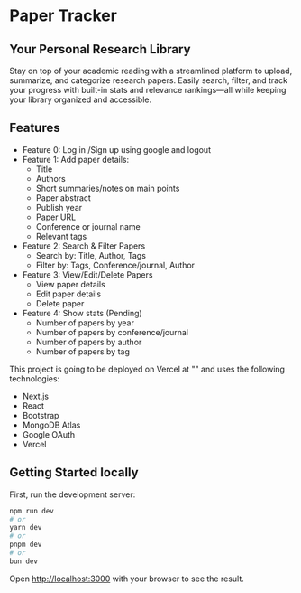 # Paper Tracker
## Your Personal Research Library

Stay on top of your academic reading with a streamlined platform to upload, summarize, and categorize research papers. Easily search, filter, and track your progress with built-in stats and relevance rankings—all while keeping your library organized and accessible.

## Features
- Feature 0: Log in /Sign up using google and logout
- Feature 1: Add paper details:
    - Title
    - Authors
    - Short summaries/notes on main points
    - Paper abstract
    - Publish year
    - Paper URL
    - Conference or journal name
    - Relevant tags
- Feature 2: Search & Filter Papers
    - Search by: Title, Author, Tags
    - Filter by: Tags, Conference/journal, Author
- Feature 3: View/Edit/Delete Papers
    - View paper details
    - Edit paper details
    - Delete paper
- Feature 4: Show stats (Pending)
    - Number of papers by year
    - Number of papers by conference/journal
    - Number of papers by author
    - Number of papers by tag

This project is going to be deployed on Vercel at "" and uses the following technologies:
- Next.js
- React
- Bootstrap
- MongoDB Atlas
- Google OAuth
- Vercel



## Getting Started locally

First, run the development server:

```bash
npm run dev
# or
yarn dev
# or
pnpm dev
# or
bun dev
```

Open [http://localhost:3000](http://localhost:3000) with your browser to see the result.

<!-- You can start editing the page by modifying `app/page.js`. The page auto-updates as you edit the file.

This project uses [`next/font`](https://nextjs.org/docs/app/building-your-application/optimizing/fonts) to automatically optimize and load [Geist](https://vercel.com/font), a new font family for Vercel.

## Learn More

To learn more about Next.js, take a look at the following resources:

- [Next.js Documentation](https://nextjs.org/docs) - learn about Next.js features and API.
- [Learn Next.js](https://nextjs.org/learn) - an interactive Next.js tutorial.

You can check out [the Next.js GitHub repository](https://github.com/vercel/next.js) - your feedback and contributions are welcome!

## Deploy on Vercel

The easiest way to deploy your Next.js app is to use the [Vercel Platform](https://vercel.com/new?utm_medium=default-template&filter=next.js&utm_source=create-next-app&utm_campaign=create-next-app-readme) from the creators of Next.js.

Check out our [Next.js deployment documentation](https://nextjs.org/docs/app/building-your-application/deploying) for more details. -->
